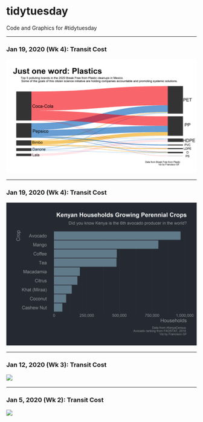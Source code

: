 # tidytuesday
Code and Graphics for #tidytuesday

***
### Jan 19, 2020 (Wk 4): Transit Cost
<img src="https://github.com/fgarza55/tidytuesday/blob/master/Output/2020_01_26_plastics/plastics.png"   />

***
### Jan 19, 2020 (Wk 4): Transit Cost
<img src="https://github.com/fgarza55/tidytuesday/blob/master/Output/2020_01_19_kenya_census/kenya_census.png"   />

***
### Jan 12, 2020 (Wk 3): Transit Cost
<img src="https://github.com/fgarzafrech/tidytuesday/blob/master/Output/2020_01_12_tate_museum/tate_collection.png"  />

***
### Jan 5, 2020 (Wk 2): Transit Cost
<img src="https://github.com/fgarzafrech/tidytuesday/blob/master/Output/2020_01_05_transit_cost/transit_cost.png"  />
